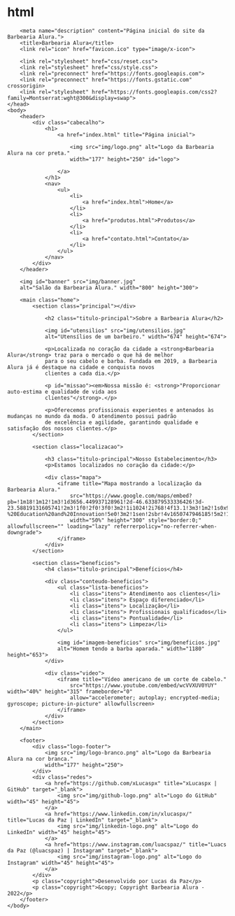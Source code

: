 # html
<!DOCTYPE html>
<html lang="pt-br">
    <head>
        <meta charset="UTF-8">
        <meta http-equiv="X-UA-Compatible" content="IE=edge">
        <meta name="viewport" content="width=device-width, initial-scale=1.0">

        <meta name="description" content="Página inicial do site da Barbearia Alura.">
        <title>Barbearia Alura</title>
        <link rel="icon" href="favicon.ico" type="image/x-icon">

        <link rel="stylesheet" href="css/reset.css">
        <link rel="stylesheet" href="css/style.css">
        <link rel="preconnect" href="https://fonts.googleapis.com">
        <link rel="preconnect" href="https://fonts.gstatic.com" crossorigin>
        <link rel="stylesheet" href="https://fonts.googleapis.com/css2?family=Montserrat:wght@300&display=swap">
    </head>
    <body>
        <header>
            <div class="cabecalho">
                <h1>
                    <a href="index.html" title="Página inicial">

                        <img src="img/logo.png" alt="Logo da Barbearia Alura na cor preta."
                        width="177" height="250" id="logo">

                    </a>
                </h1>
                <nav>
                    <ul>
                        <li>
                            <a href="index.html">Home</a>
                        </li>
                        <li>
                            <a href="produtos.html">Produtos</a>
                        </li>
                        <li>
                            <a href="contato.html">Contato</a>
                        </li>
                    </ul>
                </nav>
            </div>
        </header>

        <img id="banner" src="img/banner.jpg"
        alt="Salão da Barbearia Alura." width="800" height="300">

        <main class="home">
            <section class="principal"></div>

                <h2 class="titulo-principal">Sobre a Barbearia Alura</h2>

                <img id="utensilios" src="img/utensilios.jpg"
                alt="Utensílios de um barbeiro." width="674" height="674">
                
                <p>Localizada no coração da cidade a <strong>Barbearia Alura</strong> traz para o mercado o que há de melhor 
                para o seu cabelo e barba. Fundada em 2019, a Barbearia Alura já é destaque na cidade e conquista novos 
                clientes a cada dia.</p>

                <p id="missao"><em>Nossa missão é: <strong>"Proporcionar auto-estima e qualidade de vida aos 
                clientes"</strong>.</p>

                <p>Oferecemos profissionais experientes e antenados às mudanças no mundo da moda. O atendimento possui padrão 
                de excelência e agilidade, garantindo qualidade e satisfação dos nossos clientes.</p>
            </section>

            <section class="localizacao">

                <h3 class="titulo-principal">Nosso Estabelecimento</h3>
                <p>Estamos localizados no coração da cidade:</p>

                <div class="mapa">
                    <iframe title="Mapa mostrando a localização da Barbearia Alura."
                        src="https://www.google.com/maps/embed?pb=!1m18!1m12!1m3!1d3656.449937128961!2d-46.633879533336426!3d-23.58819131605741!2m3!1f0!2f0!3f0!3m2!1i1024!2i768!4f13.1!3m3!1m2!1s0x94ce5a2b2ed7f3a1%3A0xab35da2f5ca62674!2sCaelum%20-%20Education%20and%20Innovation!5e0!3m2!1sen!2sbr!4v1650747946185!5m2!1sen!2sbr"
                        width="50%" height="300" style="border:0;" allowfullscreen="" loading="lazy" referrerpolicy="no-referrer-when-downgrade">
                    </iframe>
                </div>
            </section>

            <section class="beneficios">
                <h4 class="titulo-principal">Benefícios</h4>

                <div class="conteudo-beneficios">
                    <ul class="lista-beneficios">
                        <li class="itens"> Atendimento aos clientes</li>
                        <li class="itens"> Espaço diferenciado</li>
                        <li class="itens"> Localização</li>
                        <li class="itens"> Profissionais qualificados</li>
                        <li class="itens"> Pontualidade</li>
                        <li class="itens"> Limpeza</li>
                    </ul>
    
                    <img id="imagem-beneficios" src="img/beneficios.jpg"
                    alt="Homem tendo a barba aparada." width="1180" height="653">
                </div>

                <div class="video">
                    <iframe title="Vídeo americano de um corte de cabelo."
                        src="https://www.youtube.com/embed/wcVVXUV0YUY" width="40%" height="315" frameborder="0"
                        allow="accelerometer; autoplay; encrypted-media; gyroscope; picture-in-picture" allowfullscreen>
                    </iframe>   
                </div>
            </section>
        </main>

        <footer>
            <div class="logo-footer">
                <img src="img/logo-branco.png" alt="Logo da Barbearia Alura na cor branca."
                width="177" height="250">
            </div>
            <div class="redes">
                <a href="https://github.com/xLucaspx" title="xLucaspx | GitHub" target="_blank">
                    <img src="img/github-logo.png" alt="Logo do GitHub" width="45" height="45">
                </a>
                <a href="https://www.linkedin.com/in/xlucaspx/" title="Lucas da Paz | LinkedIn" target="_blank">
                    <img src="img/linkedin-logo.png" alt="Logo do LinkedIn" width="45" height="45">
                </a>
                <a href="https://www.instagram.com/luacspaz/" title="Luacs da Paz (@luacspaz) | Instagram" target="_blank">
                    <img src="img/instagram-logo.png" alt="Logo do Instagram" width="45" height="45">
                </a>
            </div>
            <p class="copyright">Desenvolvido por Lucas da Paz</p>
            <p class="copyright">&copy; Copyright Barbearia Alura - 2022</p>
        </footer>
    </body>
</html>
